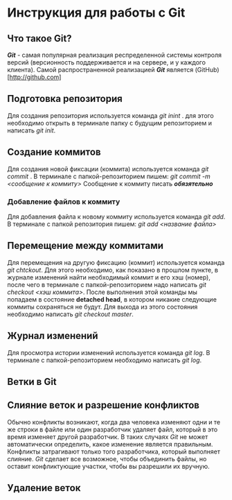 # Инструкция для работы с Git

## Что такое Git?
***Git*** - самая популярная реализация респределенной системы контроля версий (версионность поддерживается и на сервере, и у каждого клиента). Самой распространенной реализацией ***Git*** является (GitHub)[http://github.com]

## Подготовка репозитория
Для создания репозитория используется команда *git inint* . для этого необходимо открыть в терминале папку с будущим репозиторием и написать *git init*.

## Создание коммитов

Для создания новой фиксации (коммита) используется команда *git commit* . В терминале с папкой-репозиторием пишем: *git commit -m <сообщение к коммиту>* Сообщение к коммиту писать ***обязятельно***

### Добавление файлов к коммиту
Для добавления файла к новому коммиту используется команда *git add*. В терминале с папкой репозитория пишем: *git add <название файла>*

## Перемещение между коммитами
Для перемещения на другую фиксацию (коммит) используется команда *git chtckout*. Для этого необходимо, как показано в прошлом пункте, в журнале изменений найти необходимый коммит и его хэш (номер), после чего в терминале с папкой-репозиторием надо написать *git checkout <хэш коммита>*. После выполнения этой команды мы попадаем в состояние **detached head**, в котором никакие следующие коммиты сохраняться не будут. Для выхода из этого состояния необходимо написать *git checkout master*.

## Журнал изменений
Для просмотра истории изменений используется команда *git log*. В терминале с папкой-репозиторием необходимо написать *git log*.

## Ветки в Git

## Слияние веток и разрешение конфликтов

Обычно конфликты возникают, когда два человека изменяют одни и те же строки в файле или один разработчик удаляет файл, который в это время изменяет другой разработчик. В таких случаях *Git* не может автоматически определить, какое изменение является правильным. Конфликты затрагивают только того разработчика, который выполняет слияние. *Git* сделает все возможное, чтобы объединить файлы, но оставит конфликтующие участки, чтобы вы разрешили их вручную.

## Удаление веток

